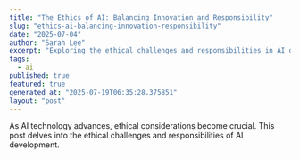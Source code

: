 ```yaml
---
title: "The Ethics of AI: Balancing Innovation and Responsibility"
slug: "ethics-ai-balancing-innovation-responsibility"
date: "2025-07-04"
author: "Sarah Lee"
excerpt: "Exploring the ethical challenges and responsibilities in AI development."
tags:
  - ai
published: true
featured: true
generated_at: "2025-07-19T06:35:28.375851"
layout: "post"
---
```


As AI technology advances, ethical considerations become crucial. This post delves into the ethical challenges and responsibilities of AI development.